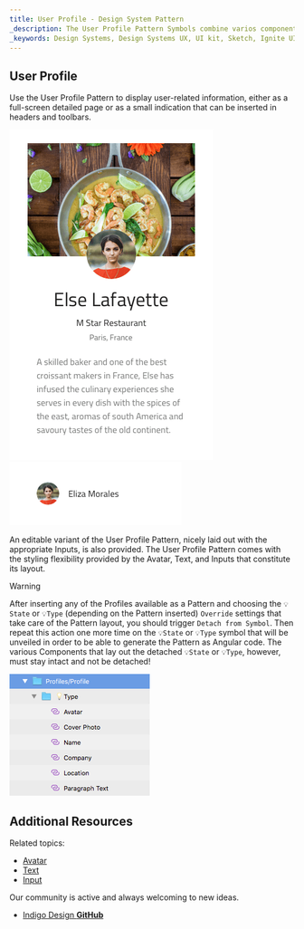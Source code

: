 ```yaml
---
title: User Profile - Design System Pattern
_description: The User Profile Pattern Symbols combine varios components that display user-related information such as name, personal traits, contact information etc. 
_keywords: Design Systems, Design Systems UX, UI kit, Sketch, Ignite UI for Angular, Sketch to Angular, Angular, Angular Design System, Export code from Sketch, Design Kits for Angular, Sketch HTML, Sketch to HTML, Sketch UI kits
---
```


## User Profile

Use the User Profile Pattern to display user-related information, either as a full-screen detailed page or as a small indication that can be inserted in headers and toolbars.

<img src="../images/profile_demo.png" srcset="../images/profile_demo@2x.png 2x" />
<img src="../images/profile_small.png" srcset="../images/profile_small@2x.png 2x" />

An editable variant of the User Profile Pattern, nicely laid out with the appropriate Inputs, is also provided. The User Profile Pattern comes with the styling flexibility provided by the Avatar, Text, and Inputs that constitute its layout.

> [!WARNING]
> After inserting any of the Profiles available as a Pattern and choosing the `💡State` or `💡Type` (depending on the Pattern inserted) `Override` settings that take care of the Pattern layout, you should trigger `Detach from Symbol`. Then repeat this action one more time on the `💡State` or `💡Type` symbol that will be unveiled in order to be able to generate the Pattern as Angular code. The various Components that lay out the detached `💡State` or `💡Type`, however, must stay intact and not be detached!

<img src="../images/profile_detach.png" />

## Additional Resources

Related topics:

- [Avatar](avatar.md)
- [Text](text.md)
- [Input](input.md)
  <div class="divider--half"></div>

Our community is active and always welcoming to new ideas.

- [Indigo Design **GitHub**](https://github.com/IgniteUI/design-system-docfx)
